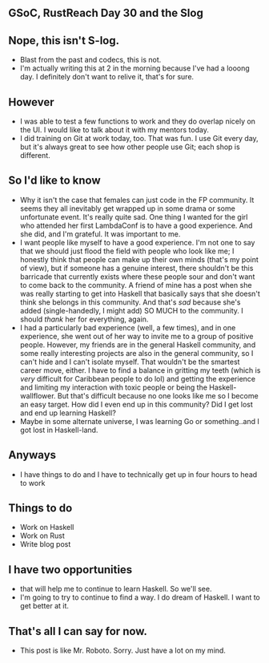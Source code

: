 ## GSoC, RustReach Day 30 and the Slog

## Nope, this isn't S-log.
- Blast from the past and codecs, this is not.
- I'm actually writing this at 2 in the morning because I've had a looong day. I definitely don't want to relive it,
  that's for sure.
  
## However
- I was able to test a few functions to work and they do overlap nicely on the UI. I would like to talk about it
  with my mentors today.
- I did training on Git at work today, too. That was fun. I use Git every day, but it's always great to see how other
  people use Git; each shop is different.

## So I'd like to know
- Why it isn't the case that females can just code in the FP community. It seems they all inevitably get wrapped up
  in some drama or some unfortunate event. It's really quite sad. One thing I wanted for the girl who attended her
  first LambdaConf is to have a good experience. And she did, and I'm grateful. It was important to me.
- I want people like myself to have a good experience. I'm not one to say that we should just flood the field with
  people who look like me; I honestly think that people can make up their own minds (that's my point of view), but
  if someone has a genuine interest, there shouldn't be this barricade that currently exists where these people sour
  and don't want to come back to the community. A friend of mine has a post when she was really starting to get into
  Haskell that basically says that she doesn't think she belongs in this community. And that's *sad* because she's added
  (single-handedly, I might add) SO MUCH to the community. I should *thank* her for everything, again. 
- I had a particularly bad experience (well, a few times), and in one experience, she went out of her way to invite me 
  to a group of positive people. However, my friends are in the general Haskell community, and some really interesting
  projects are also in the general community, so I can't hide and I can't isolate myself. That wouldn't be the smartest 
  career move, either. I have to find a balance in
  gritting my teeth (which is *very* difficult for Caribbean people to do lol) and getting the experience and limiting
  my interaction with toxic people or being the Haskell-wallflower. But that's difficult because no one looks like me
  so I become an easy target. How did I even end up in this community? Did I get lost and end up learning Haskell?
- Maybe in some alternate universe, I was learning Go or something..and I got lost in Haskell-land. 
  
## Anyways
- I have things to do and I have to technically get up in four hours to head to work

## Things to do
- Work on Haskell
- Work on Rust
- Write blog post

## I have two opportunities
- that will help me to continue to learn Haskell. So we'll see.
- I'm going to try to continue to find a way. I do dream of Haskell. I want to get better at it.

## That's all I can say for now.
- This post is like Mr. Roboto. Sorry. Just have a lot on my mind.
